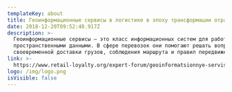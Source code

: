 ```yaml
---
templateKey: about
title: Геоинформационные сервисы в логистике в эпоху трансформации отрасли
date: 2018-12-20T09:52:48.917Z
description: >-
  Геоинформационные сервисы – это класс информационных систем для работы с
  пространственными данными. В сфере перевозок они помогают решать вопросы
  своевременной доставки грузов, соблюдения маршрута и правил передвижения
link: >-
  https://www.retail-loyalty.org/expert-forum/geoinformatsionnye-servisy-v-logistike-v-epokhu-transformatsii-otrasli/
logo: /img/logo.png
isVisible: false
---
```


